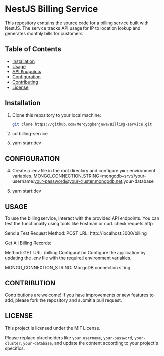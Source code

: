 # NestJS Billing Service

This repository contains the source code for a billing service built with NestJS. The service tracks API usage for IP to location lookup and generates monthly bills for customers.

## Table of Contents

- [Installation](#installation)
- [Usage](#usage)
- [API Endpoints](#api-endpoints)
- [Configuration](#configuration)
- [Contributing](#contributing)
- [License](#license)

## Installation

1. Clone this repository to your local machine:

   ```bash
   git clone https://github.com/Mercyogbenjuwa/Billing-service.git

2. cd billing-service
3. yarn start:dev

## CONFIGURATION
4. Create a .env file in the root directory and configure your environment variables. 
MONGO_CONNECTION_STRING=mongodb+srv://your-username:your-password@your-cluster.mongodb.net/your-database

5. yarn start:dev

## USAGE
To use the billing service, interact with the provided API endpoints. You can test the functionality using tools like Postman or curl. check requets.http

Send a Test Request
Method: POST
URL: http://localhost:3000/billing

Get All Billing Records:

Method: GET
URL: /billing
Configuration
Configure the application by updating the .env file with the required environment variables.

MONGO_CONNECTION_STRING: MongoDB connection string.

## CONTRIBUTION
Contributions are welcome! If you have improvements or new features to add, please fork the repository and submit a pull request.

## LICENSE
This project is licensed under the MIT License.

Please replace placeholders like `your-username`, `your-password`, `your-cluster`, `your-database`, and update the content according to your project's specifics.
